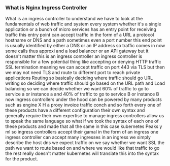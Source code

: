 ### What is Nginx Ingress Controller
What is an ingress controller to understand we have to look at the fundamentals of web traffic and system every system whether it's a single application or a bunch of micro services has an entry point for receiving traffic this entry point can accept traffic in the form of a URL a protocol hostname or DNS and a path sometimes even a port number this end point is usually identified by either a DNS or an IP address so traffic comes in now some calls thus approxi and a load balancer or an API gateway but it doesn't matter this is an ingress controller an ingress controller is responsible for a few potential thing like accepting or denying HTTP traffic SSL termination meaning we can accept traffic on port 443 via TLS but then we may not need TLS and route to different port to reach private applications 
Routing so basically deciding where traffic should go 
URL writing so deciding where traffic should go based on the URL path and 
Load balancing so we can decide whether we want 60% of traffic to go to service a or instance a and 40% of traffic to go to service B or instance B now 
Ingress controllers under the hood can be powered by many products such as engine X H a proxy invoice traffic conch and so forth every one of these products have a different configuration their own syntax and generally require their own expertise to manage ingress controllers allow us to speak the same language so what if we took the syntax of each one of these products and made that all the same in this case kubernetes Peaks y ml so ingress controllers accept their gamal in the form of an ingress one ingress controller can accept many ingresses in an ingress we simply describe the host dns we expect traffic on we say whether we want SSL the path we want to route based on and where we would like that traffic to go the rest really doesn't matter kubernetes will translate this into the syntax for the product.
